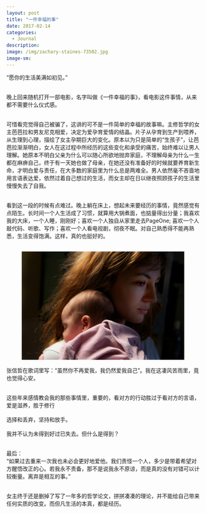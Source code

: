 ```yaml
---
layout: post
title: "一件幸福的事"
date: 2017-02-14
categories:
  - Journal
description:
image: /img/zachary-staines-73502.jpg
image-sm:
---
```

“愿你的生活美满如初见。”<br/><br/>

晚上回来随机打开一部电影，名字叫做《一件幸福的事》，看电影这件事情，从来都不需要什么仪式感。<br/><br/>

可惜看完觉得自己被骗了，这讲的可不是一件简单的幸福的故事嘛。主修哲学的女主芭芭拉和男友尼克相爱，决定为爱孕育爱情的结晶。片子从孕育到生产到喂养，从生理到心理，描绘了女主孕期巨大的变化。原本以为只是简单的“生孩子”，让芭芭拉渐渐明白，女人在这过程中所经历的这些变化和承受的痛苦，始终难以让男人理解。她原本不明白父亲为什么可以随心所欲地抛弃家庭，不理解母亲为什么一生都在麻痹自己，终于有一天她也做了母亲，在她还没有准备好的时候就要养育新生命，才明白爱与责任，在大多数的家庭里为什么总是两难全。男人依然毫不吝啬地用言语表达爱，依然过着自己想过的生活，而女主却在日以继夜照顾孩子的生活里慢慢失去了自我。<br/><br/>

看到这一段的时候有点难过。晚上躺在床上，想起未来要经历的事情，竟然感觉有点陌生。长时间一个人生活成了习惯，就算用大锅煮面，也掂量得出分量；我喜欢我的大床，一个人睡，刚刚好；喜欢一个人独自从家里走去PageOne; 喜欢一个人敲代码、听歌、写作；喜欢一个人看电视剧，彻夜不眠。对自己熟悉得不能再熟悉，生活变得饱满。这样，真的也挺好的。<br/><br/>

<figure>
  <img src="/img/p38623090.jpg" alt=""/>
</figure>

张信哲在歌词里写：“虽然你不再爱我，我仍然爱我自己”。我在这凄风苦雨里，竟也觉得心安。<br/><br/>

这些年来感情教会我的那些事情里，重要的，看对方的行动胜过于看对方的言语，爱是滋养，胜于修行<br/><br/>
选择和丢弃，坚持和放手。<br/><br/>
我并不认为未得到好过已失去。但什么是得到？<br/><br/>

最后：<br/>
“如果过去重来一次我也未必会更好地爱他。我们责怪一个人，多少是带着希望对方醒悟改正的心。若我永不责备，那不是说我永不原谅，而是真的没有对错可以计较衡量。离弃是相互的事。” <br/><br/>

女主终于还是删掉了写了一年多的哲学论文，拼拼凑凑的理论，并不能给自己带来任何实质的改变。而但凡生活的本真，都是经历。
